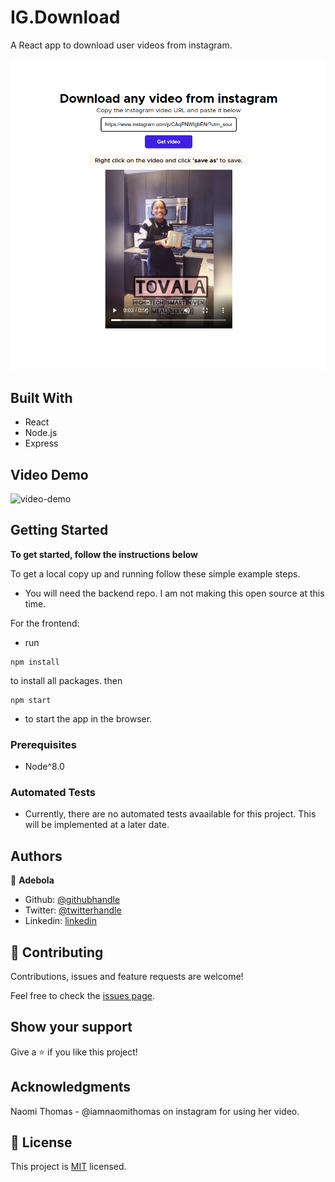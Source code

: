 # IG.Download

A React app to download user videos from instagram.

![screenshot](./screenshot.png)

## Built With

- React
- Node.js
- Express

## Video Demo

![video-demo](./ig_downloader_demo.gif)

## Getting Started

**To get started, follow the instructions below**

To get a local copy up and running follow these simple example steps.

- You will need the backend repo. I am not making this open source at this time.

For the frontend:

- run

```
npm install
```

to install all packages. then

```
npm start
```

- to start the app in the browser.

### Prerequisites

- Node^8.0

### Automated Tests

- Currently, there are no automated tests avaailable for this project. This will be implemented at a later date.

## Authors

👤 **Adebola**

- Github: [@githubhandle](https://github.com/onedebos)
- Twitter: [@twitterhandle](https://twitter.com/debosthefirst)
- Linkedin: [linkedin](https://www.linkedin.com/in/adebola-niran/)

## 🤝 Contributing

Contributions, issues and feature requests are welcome!

Feel free to check the [issues page](issues/).

## Show your support

Give a ⭐️ if you like this project!

## Acknowledgments

Naomi Thomas - @iamnaomithomas on instagram for using her video.

## 📝 License

This project is [MIT](lic.url) licensed.
